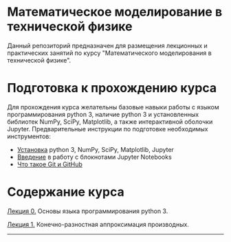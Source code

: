# Математическое моделирование в технической физике

Данный репозиторий предназначен для размещения лекционных и практических занятий по курсу "Математического моделирования в технической физике".

# Подготовка к прохождению курса
Для прохождения курса желательны базовые навыки работы с языком программирования python 3, наличие python 3 и установленных библиотек NumPy, SciPy, Matplotlib, а также интерактивной оболочки Jupyter. Предварительные инструкции по подготовке необходимых инструментов:
 * [Установка](https://github.com/yakovenko-ivan/Mat_Model_for_Tech_Phys/blob/master/files/prepare/Install.md) python 3, NumPy, SciPy, Matplotlib, Jupyter 
 * [Введение](https://github.com/yakovenko-ivan/Mat_Model_for_Tech_Phys/blob/master/files/prepare/Jupyter_intro.md) в работу с блокнотами Jupyter Notebooks
 * [Что такое Git и GitHub](https://github.com/yakovenko-ivan/Mat_Model_for_Tech_Phys/blob/master/files/prepare/Git_intro.md)
 
 # Содержание курса
 [Лекция 0.](https://nbviewer.jupyter.org/github/yakovenko-ivan/Mat_Model_for_Tech_Phys/blob/master/files/Lesson_0/Lesson0.ipynb) Основы языка программирования python 3. 
 
 [Лекция 1.](https://nbviewer.jupyter.org/github/yakovenko-ivan/Mat_Model_for_Tech_Phys/blob/master/files/Lesson_1/Lesson1.ipynb) Конечно-разностная аппроксимация производных.  
 ___

